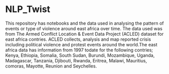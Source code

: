 # NLP_Twist

This repository has notebooks and the data used in analysing the pattern of events or type of violence around east africa over time. The data used was from The Armed Conflict Location & Event Data Project (ACLED) dataset for east africa contries. ACLED collects, analysis and map reported crisis including political violence and protest events around the world.The east africa data has information from 1997 todate for the following contries; Kenya, Ethiopia, Somalia, South Sudan, Burundi, Mozambique, Uganda, Madagascar, Tanzania, Djibouti, Rwanda, Eritrea, Malawi, Mauritius, comoras, Mayotte, Reunion and Seychelles.
